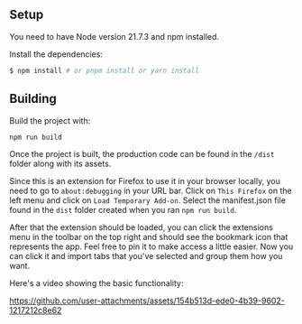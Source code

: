 ## Setup

You need to have Node version 21.7.3 and npm installed.

Install the dependencies:
```bash
$ npm install # or pnpm install or yarn install
```

## Building

Build the project with:
```
npm run build
```
Once the project is built, the production code can be found in the `/dist` folder along with its assets.

Since this is an extension for Firefox to use it in your browser locally, you need to go to `about:debugging` in your URL bar.
Click on `This Firefox` on the left menu and click on `Load Temporary Add-on`. Select the manifest.json file found in the `dist`
folder created when you ran `npm run build`.

After that the extension should be loaded, you can click the extensions menu in the toolbar on the top right and should see
the bookmark icon that represents the app. Feel free to pin it to make access a little easier. Now you can click it and import
tabs that you've selected and group them how you want.

Here's a video showing the basic functionality:

https://github.com/user-attachments/assets/154b513d-ede0-4b39-9602-1217212c8e62

